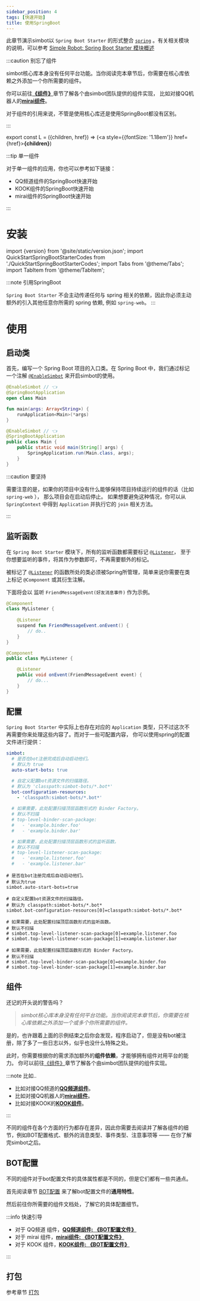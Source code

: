 ```yaml
---
sidebar_position: 4
tags: [快速开始]
title: 使用SpringBoot
---
```


此章节演示simbot以 `Spring Boot Starter` 的形式整合 [`spring`](http://spring.io/)
。有关相关模块的说明，可以参考 [Simple Robot: Spring Boot Starter 模块概述](../overviews/module-overview/spring-boot)

:::caution 别忘了组件

simbot核心库本身没有任何平台功能。当你阅读完本章节后，你需要在核心库依赖之外添加一个你所需要的组件。

你可以前往[**《组件》**](../component-overview)章节了解各个由simbot团队提供的组件实现，
比如对接QQ机器人的[**mirai组件**](../component-overview/mirai)。

对于组件的引用来说，不管是使用核心库还是使用SpringBoot都没有区别。

:::

export const L = ({children, href}) => (<a style={{fontSize: '1.18em'}} href={href}><b>{children}</b></a>)

:::tip 单一组件



对于单一组件的应用，你也可以参考如下链接：
- <L href="https://simple-robot.github.io/simbot-component-qq-guild/docs/quick-start/spring-boot">QQ频道组件的SpringBoot快速开始</L>
- <L href="https://simple-robot.github.io/simbot-component-kook/docs/quick-start/spring-boot">KOOK组件的SpringBoot快速开始</L>
- <L href="https://component-mirai.simbot.forte.love/docs/quick-start/use-with-spring-boot">mirai组件的SpringBoot快速开始</L>

:::


# 安装

import {version} from '@site/static/version.json';
import QuickStartSpringBootStarterCodes from './QuickStartSpringBootStarterCodes';
import Tabs from '@theme/Tabs';
import TabItem from '@theme/TabItem';


<QuickStartSpringBootStarterCodes version={version} />

:::note 引用SpringBoot

`Spring Boot Starter` 不会主动传递任何与 spring 相关的依赖，因此你必须主动额外的引入其他任意你所需的 spring 依赖, 例如 `spring-web`。
:::


# 使用

## 启动类

首先，编写一个 Spring Boot 项目的入口类。在 Spring Boot 中，我们通过标记一个注解 [`@EnableSimbot`](https://docs.simbot.forte.love/main/simboot-core-spring-boot-starter/love.forte.simboot.spring.autoconfigure/-enable-simbot)
来开启simbot的使用。



<Tabs groupId="code">
<TabItem value="Kotlin" attributes={{'data-value': `Kotlin`}}>

```kotlin title='example/Main.kt'
@EnableSimbot // 👈
@SpringBootApplication
open class Main

fun main(args: Array<String>) {
    runApplication<Main>(*args)
}
```

</TabItem>
<TabItem value="Java" attributes={{'data-value': `Java`}}>

```java title='example/Main.java'
@EnableSimbot // 👈
@SpringBootApplication
public class Main {
    public static void main(String[] args) {
        SpringApplication.run(Main.class, args);
    }
}
```

</TabItem>
</Tabs>

:::caution 要坚持

需要注意的是，如果你的项目中没有什么能够保持项目持续运行的组件的话（比如 `spring-web` ）， 那么项目会在启动后停止。
如果想要避免这种情况，你可以从 `SpringContext` 中得到 `Application` 并执行它的 `join` 相关方法。

:::

## 监听函数

在 `Spring Boot Starter` 模块下，所有的监听函数都需要标记 [`@Listener`][anno-listener]，
至于你想要监听的事件，将其作为参数即可，不再需要额外的标记。

被标记了 [`@Listener`][anno-listener] 的函数所处的类必须被Spring所管理，简单来说你需要在类上标记 `@Component` 或其衍生注解。

下面将会以 监听 `FriendMessageEvent(好友消息事件)` 作为示例。

[anno-listener]: https://docs.simbot.forte.love/main/simboot-core-annotation/love.forte.simboot.annotation/-listener/

<Tabs groupId="code">
<TabItem value="Kotlin" attributes={{'data-value': `Kotlin`}}>

```kotlin title='MyListener.kt'
@Component
class MyListener {
    
    @Listener
    suspend fun FriendMessageEvent.onEvent() {
        // do..
    }
}
```

</TabItem>
<TabItem value="Java" attributes={{'data-value': `Java`}}>

```java title='MyListener.java'
@Component
public class MyListener {

    @Listener
    public void onEvent(FriendMessageEvent event) {
        // do...
    }
}
```

</TabItem>
</Tabs>


## 配置

`Spring Boot Starter` 中实际上也存在对应的 `Application` 类型，只不过这次不再需要你来处理这些内容了。而对于一些可配置内容，
你可以使用spring的配置文件进行提供：

<Tabs groupId="spring-config">
<TabItem value="YAML">

```yaml
simbot:
  # 是否在bot注册完成后自动启动他们。
  # 默认为 true
  auto-start-bots: true

  # 自定义配置bot资源文件的扫描路径。
  # 默认为 'classpath:simbot-bots/*.bot*'
  bot-configuration-resources:
    - 'classpath:simbot-bots/*.bot*'
   
  # 如果需要，此处配置扫描顶层函数形式的 Binder Factory。
  # 默认不扫描    
  # top-level-binder-scan-package:
  #   - 'example.binder.foo'
  #   - 'example.binder.bar'

  # 如果需要，此处配置扫描顶层函数形式的监听函数。
  # 默认不扫描    
  # top-level-listener-scan-package:
  #   - 'example.listener.foo'
  #   - 'example.listener.bar'
```

</TabItem>
<TabItem value="properties">

```properties
# 是否在bot注册完成后自动启动他们。
# 默认为true
simbot.auto-start-bots=true

# 自定义配置bot资源文件的扫描路径。
# 默认为 classpath:simbot-bots/*.bot*
simbot.bot-configuration-resources[0]=classpath:simbot-bots/*.bot*

# 如果需要，此处配置扫描顶层函数形式的监听函数。
# 默认不扫描
# simbot.top-level-listener-scan-package[0]=example.listener.foo
# simbot.top-level-listener-scan-package[1]=example.listener.bar

# 如果需要，此处配置扫描顶层函数形式的 Binder Factory。
# 默认不扫描
# simbot.top-level-binder-scan-package[0]=example.binder.foo
# simbot.top-level-binder-scan-package[1]=example.binder.bar
```

</TabItem>
</Tabs>

## 组件

还记的开头说的警告吗？

> _simbot核心库本身没有任何平台功能。当你阅读完本章节后，你需要在核心库依赖之外添加一个或多个你所需要的组件。_

是的，也许跟着上面的示例结束之后你会发现，程序启动了，但是没有bot被注册，除了多了一些日志以外，似乎也没什么特殊之处。

此时，你需要根据你的需求添加额外的**组件依赖**，才能够拥有组件对用平台的能力。
你可以前往[《组件》](../component-overview)章节了解各个由simbot团队提供的组件实现。

:::note 比如..

- 比如对接QQ频道的[**QQ频道组件**](../component-overview/qq-guild)。
- 比如对接QQ机器人的[**mirai组件**](../component-overview/mirai)。
- 比如对接KOOK的[**KOOK组件**](../component-overview/kook)。

:::

不同的组件在各个方面的行为都存在差异，因此你需要去阅读并了解各组件的细节，例如BOT配置格式、额外的消息类型、事件类型、注意事项等 —— 在你了解完simbot之后。

## BOT配置

不同的组件对于bot配置文件的具体属性都是不同的，但是它们都有一些共通点。

首先阅读章节 [BOT配置](../basic/bot-config) 来了解bot配置文件的**通用特性**。

然后前往你所需要的组件文档处，了解它的具体配置细节。

:::info 快速引导

- 对于 QQ频道 组件，[**QQ频道组件: 《BOT配置文件》**](https://simple-robot.github.io/simbot-component-qq-guild/docs/bot-config/)
- 对于 mirai 组件，[**mirai组件: 《BOT配置文件》**](https://component-mirai.simbot.forte.love/docs/bot-config/)
- 对于 KOOK 组件，[**KOOK组件: 《BOT配置文件》**](https://simple-robot.github.io/simbot-component-kook/docs/bot-config/)

:::

## 打包

参考章节 [打包](../basic/package)
